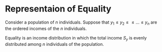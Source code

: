 # Representaion of Equality

Consider a population of $n$ individuals.
Suppose that $y_1 \leq y_2 \leq \leq \dots \leq y_n$ are the ordered incomes of the $n$ individuals.

Equality is an income distribution in which the total income $S_y$ is evenly distributed among $n$ individuals of the population.

